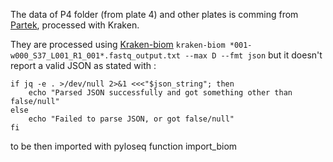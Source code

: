 The data of P4 folder (from plate 4) and other plates is comming from [Partek](http://partek.servidor-ciberehd.upc.es/), processed with Kraken.


They are processed using [Kraken-biom](https://github.com/smdabdoub/kraken-biom)
`kraken-biom *001-w000_S37_L001_R1_001*.fastq_output.txt --max D --fmt json` 
but it doesn't report a valid JSON as stated with :

```
if jq -e . >/dev/null 2>&1 <<<"$json_string"; then
    echo "Parsed JSON successfully and got something other than false/null"
else
    echo "Failed to parse JSON, or got false/null"
fi
```
to be then imported with pyloseq function import_biom
